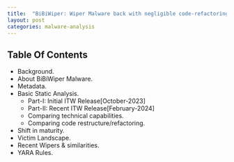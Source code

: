 ```yaml
---
title:  "BiBiWiper: Wiper Malware back with negligible code-refactoring."
layout: post
categories: malware-analysis
---
```



## Table Of Contents
- Background.
- About BiBiWiper Malware.
- Metadata.
- Basic Static Analysis.
  - Part-I: Initial ITW Release[October-2023]
  - Part-II: Recent ITW Release[February-2024]
  - Comparing technical capabilities.
  - Comparing code restructure/refactoring.
- Shift in maturity.
- Victim Landscape.
- Recent Wipers & similarities.
- YARA Rules.
